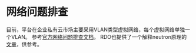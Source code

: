 # 网络问题排查

目前，平台在企业私有云市场主要采用VLAN类型虚拟网络，每个虚拟网络单独一个VLAN。
参考[官方网络问题排查文档](http://docs.openstack.org/openstack-ops/content/network_troubleshooting.html)。
RDO也提供了一个解释neutron原理的[文章](http://openstack.redhat.com/Networking_in_too_much_detail)，供参考。
